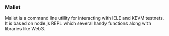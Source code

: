 ### Mallet

Mallet is a command line utility for interacting with IELE and KEVM testnets. It is based on node.js REPL which several handy functions along with libraries like Web3.
